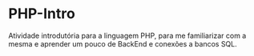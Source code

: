 # PHP-Intro

Atividade introdutória para a linguagem PHP, para me familiarizar com a mesma e aprender um pouco de BackEnd e conexões a bancos SQL.
